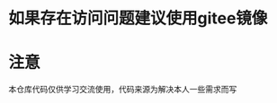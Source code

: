 # 如果存在访问问题建议使用gitee镜像
[](https://gitee.com/ultramanzhang/python_utility)



# 注意
本仓库代码仅供学习交流使用，代码来源为解决本人一些需求而写